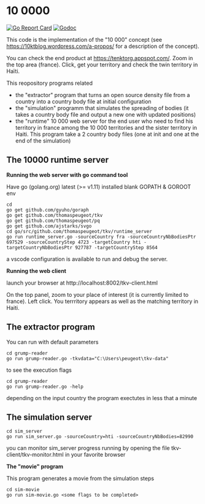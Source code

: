10 0000
=======

[![Go Report Card](https://goreportcard.com/badge/github.com/thomaspeugeot/tkv)](https://goreportcard.com/report/github.com/thomaspeugeot/tkv)
[![Godoc](https://img.shields.io/badge/godoc-documentation-blue.svg?style=flat-square)](https://godoc.org/github.com/thomaspeugeot/tkv)


This code is the implementation of the "10 000" concept (see https://10ktblog.wordpress.com/a-propos/ for a description of the concept). 

You can check the end product at https://tenktorg.appspot.com/. Zoom in the top area (france). Click, get your territory and check the twin territory in Haïti. 

This reopository programs related
* the "extractor" program that turns an open source density file from a country into a country body file at initial configuration
* the "simulation" programm that simulates the spreading of bodies (it takes a country body file and output a new one with updated positions)  
* the "runtime" 10 000 web server for the end user who need to find his territory in france among the 10 000 territories and the sister territory in Haiti. This program take a 2 country body files (one at init and one at the end of the simulation)



The 10000 runtime server
-------------------------

**Running the web server with go command tool**

Have go (golang.org) latest (>= v1.11) installed
blank GOPATH & GOROOT env

```
cd
go get github.com/gyuho/goraph
go get github.com/thomaspeugeot/tkv
go get github.com/thomaspeugeot/pq
go get github.com/ajstarks/svgo
cd go/src/github.com/thomaspeugeot/tkv/runtime_server
go run runtime_server.go -sourceCountry fra -sourceCountryNbBodiesPtr 697529 -sourceCountryStep 4723 -targetCountry hti -targetCountryNbBodiesPtr 927787 -targetCountryStep 8564
```

a vscode configuration is available to run and debug the server.

**Running the web client**


launch your browser at http://localhost:8002/tkv-client.html

On the top panel, zoom to your place of interest (it is currently limited to france). Left click. You terrritory appears as well as the matching territory in Haiti.


The extractor program
-------------------------
You can run with default parameters
```
cd grump-reader
go run grump-reader.go -tkvdata="C:\Users\peugeot\tkv-data"
```
to see the execution flags
```
cd grump-reader
go run grump-reader.go -help
```

depending on the input country the program exectutes in less that a minute

The simulation server
-------------------------

```
cd sim_server
go run sim_server.go -sourceCountry=hti -sourceCountryNbBodies=82990
```

you can monitor sim_server progress running by opening the file  tkv-client/tkv-monitor.html in your favorite browser


**The "movie" program**

This program generates a movie from the simulation steps
```
cd sim-movie
go run sim-movie.go <some flags to be completed>
```